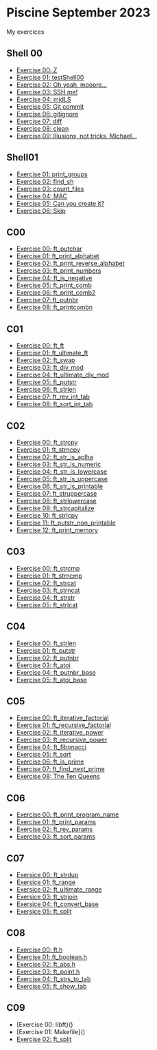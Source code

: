 
# Piscine September 2023

My exercices

## Shell 00
- [Exercise 00: Z](https://github.com/PandaCao/piscine/blob/main/shell00/ex00/z)
- [Exercise 01: testShell00](https://github.com/PandaCao/piscine/blob/main/shell00/ex01/testShell00.tar)
- [Exercise 02: Oh yeah, mooore...](https://github.com/PandaCao/piscine/blob/main/shell00/ex02/exo2.tar)
- [Exercise 03: SSH me!](https://github.com/PandaCao/piscine/blob/main/shell00/ex03/id_rsa_pub)
- [Exercise 04: midLS](https://github.com/PandaCao/piscine/blob/main/shell00/ex04/midLS)
- [Exercise 05: Git commit](https://github.com/PandaCao/piscine/blob/main/shell00/ex05/git_commit.sh)
- [Exercise 06: gitignore](https://github.com/PandaCao/piscine/blob/main/shell00/ex06/git_ignore.sh)
- [Exercise 07: diff](https://github.com/PandaCao/piscine/blob/main/shell00/ex07/b)
- [Exercise 08: clean](https://github.com/PandaCao/piscine/blob/main/shell00/ex08/clean)
- [Exercise 09: Illusions, not tricks, Michael...](https://github.com/PandaCao/piscine/blob/main/shell00/ex09/ft_magic)

## Shell01
- [Exercise 01: print_groups](https://github.com/PandaCao/piscine/blob/main/shell01/ex01/print_groups.sh)
- [Exercise 02: find_sh](https://github.com/PandaCao/piscine/blob/main/shell01/ex02/find_sh.sh)
- [Exercise 03: count_files](https://github.com/PandaCao/piscine/blob/main/shell01/ex03/count_files.sh)
- [Exercise 04: MAC](https://github.com/PandaCao/piscine/blob/main/shell01/ex04/MAC.sh)
- [Exercise 05: Can you create it?](https://github.com/PandaCao/piscine/blob/main/shell01/ex05/%22%5C%3F%24*'MaRViN'*%24%3F%5C%22)
- [Exercise 06: Skip](https://github.com/PandaCao/piscine/blob/main/shell01/ex06/skip.sh)

## C00
- [Exercise 00: ft_putchar](https://github.com/PandaCao/piscine/blob/main/c00/ex00/ft_putchar.c)
- [Exercise 01: ft_print_alphabet](https://github.com/PandaCao/piscine/blob/main/c00/ex01/ft_print_alphabet.c)
- [Exercise 02: ft_print_reverse_alphabet](https://github.com/PandaCao/piscine/blob/main/c00/ex02/ft_print_reverse_alphabet.c)
- [Exercise 03: ft_print_numbers](https://github.com/PandaCao/piscine/blob/main/c00/ex03/ft_print_numbers.c)
- [Exercise 04: ft_is_negative](https://github.com/PandaCao/piscine/blob/main/c00/ex04/ft_is_negative.c)
- [Exercise 05: ft_print_comb]()
- [Exercise 06: ft_print_comb2]()
- [Exercise 07: ft_putnbr]()
- [Exercise 08: ft_printcombn]()

## C01
- [Exercise 00: ft_ft](https://github.com/PandaCao/piscine/blob/main/c01/ex00/ft_ft.c)
- [Exercise 01: ft_ultimate_ft](https://github.com/PandaCao/piscine/blob/main/c01/ex01/ft_ultimate_ft.c)
- [Exercise 02: ft_swap](https://github.com/PandaCao/piscine/blob/main/c01/ex02/ft_swap.c)
- [Exercise 03: ft_div_mod](https://github.com/PandaCao/piscine/blob/main/c01/ex03/ft_div_mod.c)
- [Exercise 04: ft_ultimate_div_mod](https://github.com/PandaCao/piscine/blob/main/c01/ex04/ft_ultimate_div_mod.c)
- [Exercise 05: ft_putstr](https://github.com/PandaCao/piscine/blob/main/c01/ex05/ft_putstr.c)
- [Exercise 06: ft_strlen](https://github.com/PandaCao/piscine/blob/main/c01/ex06/ft_strlen.c)
- [Exercise 07: ft_rev_int_tab](https://github.com/PandaCao/piscine/blob/main/c01/ex07/ft_rev_int_tab.c)
- [Exercise 08: ft_sort_int_tab](https://github.com/PandaCao/piscine/blob/main/c01/ex08/ft_sort_int_tab.c)

## C02
- [Exercise 00: ft_strcpy](https://github.com/PandaCao/piscine/blob/main/c02/ex00/ft_strcpy.c)
- [Exercise 01: ft_strncpy](https://github.com/PandaCao/piscine/blob/main/c02/ex01/ft_strncpy.c)
- [Exercise 02: ft_str_is_aplha](https://github.com/PandaCao/piscine/blob/main/c02/ex02/ft_str_is_alpha.c)
- [Exercise 03: ft_str_is_numeric](https://github.com/PandaCao/piscine/blob/main/c02/ex03/ft_str_is_numeric.c)
- [Exercise 04: ft_str_is_lowercase](https://github.com/PandaCao/piscine/blob/main/c02/ex04/ft_str_is_lowercase.c)
- [Exercise 05: ft_str_is_uppercase](https://github.com/PandaCao/piscine/blob/main/c02/ex05/ft_str_is_uppercase.c)
- [Exercise 06: ft_str_is_printable](https://github.com/PandaCao/piscine/blob/main/c02/ex06/ft_str_is_printable.c)
- [Exercise 07: ft_struppercase](https://github.com/PandaCao/piscine/blob/main/c02/ex07/ft_strupcase.c)
- [Exercise 08: ft_strlowercase](https://github.com/PandaCao/piscine/blob/main/c02/ex08/ft_strlowcase.c)
- [Exercise 09: ft_strcapitalize](https://github.com/PandaCao/piscine/blob/main/c02/ex09/ft_strcapitalize.c)
- [Exercise 10: ft_strlcpy](https://github.com/PandaCao/piscine/blob/main/c02/ex10/ft_strlcpy.c)
- [Exercise 11: ft_putstr_non_printable]()
- [Exercise 12: ft_print_memory]()

## C03
- [Exercise 00: ft_strcmp](https://github.com/PandaCao/piscine/blob/main/c03/ex00/ft_strcmp.c)
- [Exercise 01: ft_strncmp](https://github.com/PandaCao/piscine/blob/main/c03/ex01/ft_strncmp.c)
- [Exercise 02: ft_strcat](https://github.com/PandaCao/piscine/blob/main/c03/ex02/ft_strcat.c)
- [Exercise 03: ft_strncat](https://github.com/PandaCao/piscine/blob/main/c03/ex03/ft_strncat.c)
- [Exercise 04: ft_strstr](https://github.com/PandaCao/piscine/blob/main/c03/ex04/ft_strstr.c)
- [Exercise 05: ft_strlcat](https://github.com/PandaCao/piscine/blob/main/c03/ex05/ft_strlcat.c)

## C04
- [Exercise 00: ft_strlen](https://github.com/PandaCao/piscine/blob/main/c04/ex00/ft_strlen.c)
- [Exercise 01: ft_putstr](https://github.com/PandaCao/piscine/blob/main/c04/ex01/ft_putstr.c)
- [Exercise 02: ft_putnbr](https://github.com/PandaCao/piscine/blob/main/c04/ex02/ft_putnbr.c)
- [Exercise 03: ft_atoi](https://github.com/PandaCao/piscine/blob/main/c04/ex03/ft_atoi.c)
- [Exercise 04: ft_putnbr_base]()
- [Exercise 05: ft_atoi_base]()

## C05
- [Exercise 00: ft_iterative_factorial](https://github.com/PandaCao/piscine/blob/main/c05/ex00/ft_iterative_factorial.c)
- [Exercise 01: ft_recursive_factorial](https://github.com/PandaCao/piscine/blob/main/c05/ex01/ft_recursive_factorial.c)
- [Exercise 02: ft_iterative_power](https://github.com/PandaCao/piscine/blob/main/c05/ex02/ft_iterative_power.c)
- [Exercise 03: ft_recursive_power](https://github.com/PandaCao/piscine/blob/main/c05/ex03/ft_recursive_power.c)
- [Exercise 04: ft_fibonacci](https://github.com/PandaCao/piscine/blob/main/c05/ex04/ft_fibonacci.c)
- [Exercise 05: ft_sqrt](https://github.com/PandaCao/piscine/blob/main/c05/ex05/ft_sqrt.c)
- [Exercise 06: ft_is_prime]()
- [Exercise 07: ft_find_next_prime]()
- [Exercise 08: The Ten Queens]()

## C06
- [Exercise 00: ft_print_program_name](https://github.com/PandaCao/piscine/blob/main/c06/ex00/ft_print_program_name.c)
- [Exercise 01: ft_print_params](https://github.com/PandaCao/piscine/blob/main/c06/ex01/ft_print_params.c)
- [Exercise 02: ft_rev_params](https://github.com/PandaCao/piscine/blob/main/c06/ex02/ft_rev_params.c)
- [Exercise 03: ft_sort_params]()

## C07
- [Exersice 00: ft_strdup](https://github.com/PandaCao/piscine/blob/main/c07/ex00/ft_strdup.c)
- [Exersice 01: ft_range](https://github.com/PandaCao/piscine/blob/main/c07/ex01/ft_range.c)
- [Exersice 02: ft_ultimate_range](https://github.com/PandaCao/piscine/blob/main/c07/ex02/ft_ultimate_range.c)
- [Exersice 03: ft_strjoin](https://github.com/PandaCao/piscine/blob/main/c07/ex03/ft_strjoin.c)
- [Exersice 04: ft_convert_base]()
- [Exersice 05: ft_split]()

## C08
- [Exercise 00: ft.h]()
- [Exercise 01: ft_boolean.h]()
- [Exercise 02: ft_abs.h]()
- [Exercise 03: ft_point.h]()
- [Exercise 04: ft_strs_to_tab]()
- [Exercise 05: ft_show_tab]()

## C09
- [Exercise 00: libft}()
- [Exercise 01: Makefile}()
- [Exercise 02: ft_split]()
